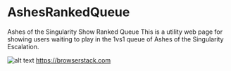 # AshesRankedQueue
Ashes of the Singularity Show Ranked Queue
This is a utility web page for showing users waiting to play in the 1vs1 queue of Ashes of the Singularity Escalation.

![alt text](https://raw.githubusercontent.com/warrenkc/AshesRankedQueue/master/Browserstack-logo@2x.png)
https://browserstack.com

